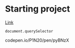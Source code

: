 # Starting project

[Link](https://josiesavill.github.io/portfolio325/)

````
document.querySelector
````





codepen.io/P1N20/pen/pyBNzX

<section class="carousel pt-4 pb-4">
        <div class="container">